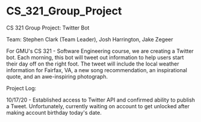 # CS_321_Group_Project
CS 321 Group Project: Twitter Bot

Team: Stephen Clark (Team Leader), Josh Harrington, Jake Zegeer

For GMU's CS 321 - Software Engineering course, we are creating a Twitter bot. Each morning, this bot will tweet out information to help users start their day off on the right foot. The tweet will include the local weather information for Fairfax, VA, a new song recommendation, an inspirational quote, and an awe-inspiring photograph.


Project Log:
  
10/17/20 - Established access to Twitter API and confirmed ability to publish a Tweet. Unfortunately, currently waiting on account to get unlocked after making account birthday              today's date.
